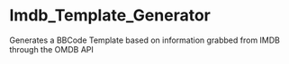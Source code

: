 # Imdb_Template_Generator
Generates a BBCode Template based on information grabbed from IMDB through the OMDB API
